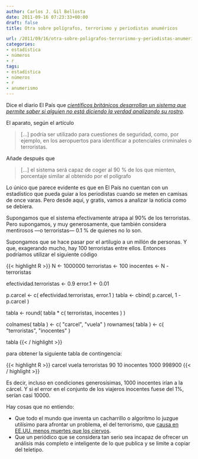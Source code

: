 ```yaml
---
author: Carlos J. Gil Bellosta
date: 2011-09-16 07:23:33+00:00
draft: false
title: Otra sobre polígrafos, terrorismo y periodistas anuméricos

url: /2011/09/16/otra-sobre-poligrafos-terrorismo-y-periodistas-anumericos/
categories:
- estadística
- números
- r
tags:
- estadística
- números
- r
- anumerismo
---
```


Dice el diario El País que [_científicos británicos desarrollan un sistema que permite saber si alguien no está diciendo la verdad analizando su rostro_](http://www.elpais.com/articulo/sociedad/Mentiroso/cara/elpepusoc/20110914elpepusoc_1/Tes).

El aparato, según el artículo

>[...] podría ser utilizado para cuestiones de seguridad, como, por ejemplo, en los aeropuertos para identificar a potenciales criminales o terroristas.

Añade después que

>[...] el sistema será capaz de coger al 90 % de los que mienten, porcentaje similar al obtenido por el polígrafo

Lo único que parece evidente es que en El País no cuentan con un estadístico que pueda guiar a los periodistas cuando se meten en camisas de once varas. Pero desde aquí, y gratis, vamos a analizar la noticia como se debiera.

Supongamos que el sistema efectivamente atrapa al 90% de los terroristas. Pero supongamos, y muy generosamente, que también considera mentirosos —o terroristas— 0.1 % de quienes no lo son.

Supongamos que se hace pasar por el artilugio a un millón de personas. Y que, exagerando mucho, hay 100 terroristas entre ellos. Entonces podríamos utilizar el siguiente código

{{< highlight R >}}
N <- 1000000
terroristas <- 100
inocentes <- N - terroristas

efectividad.terroristas <- 0.9
error.1 <- 0.01

p.carcel <- c( efectividad.terroristas, error.1 )
tabla <- cbind( p.carcel, 1 - p.carcel )

tabla <- round( tabla * c( terroristas, inocentes ) )

colnames( tabla ) <- c( "carcel", "vuela" )
rownames( tabla ) <- c( "terroristas", "inocentes" )

tabla
{{< / highlight >}}


para obtener la siguiente tabla de contingencia:


{{< highlight R >}}
            carcel  vuela
terroristas     90     10
inocentes     1000 998900
{{< / highlight >}}

Es decir, incluso en condiciones generosísimas, 1000 inocentes irían a la cárcel. Y si el error en el conjunto de los viajeros inocentes fuese del 1%, serían casi 10000.

Hay cosas que no entiendo:

* Que todo el mundo que inventa un cacharrillo o algoritmo lo juzgue utilísimo para afrontar un problema, el del terrorismo, que [causa en EE.UU. menos muertes que los ciervos](http://www.datanalytics.com/2011/05/10/terrorismo-sesgos-percepcion-improbabilidad/).
* Que un periódico que se considera tan serio sea incapaz de ofrecer un análisis más completo e inteligente de lo que publica y se limite a copiar del teletipo.

